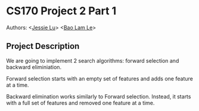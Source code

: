 # CS170 Project 2 Part 1
Authors: \<[Jessie Lu](https://github.com/Jess-say)\> \<[Bao Lam Le](https://github.com/kazekito)\> 

## Project Description
We are going to implement 2 search algorithms: forward selection and backward eliminiation. 

Forward selection starts with an empty set of features and adds one feature at a time. 

Backward elimination works similarly to Forward selection. Instead, it starts with a full set of features and removed one feature at a time.
